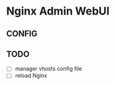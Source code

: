 Nginx Admin WebUI
=================

## CONFIG


## TODO
- [ ] manager vhosts config file 
- [ ] reload Nginx